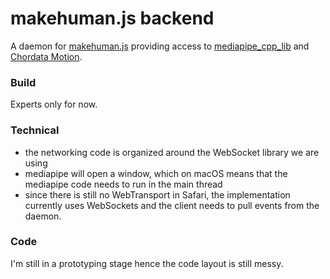 # makehuman.js backend

A daemon for [makehuman.js](https://github.com/markandre13/makehuman.js) providing access to [mediapipe_cpp_lib](https://github.com/markandre13/mediapipe_cpp_lib) and [Chordata Motion](https://chordata.cc).

### Build

Experts only for now.

### Technical

* the networking code is organized around the WebSocket library we are using
* mediapipe will open a window, which on macOS means that the mediapipe code
  needs to run in the main thread
* since there is still no WebTransport in Safari, the implementation currently
  uses WebSockets and the client needs to pull events from the daemon.

### Code

I'm still in a prototyping stage hence the code layout is still messy.

<!--
once mediapipe_cpp_lib has been build:

# we need this version, the one in protobuf won't do
cd protobuf-3.19.1
./configure --prefix=/Users/mark/lib
make -j6
make install

cp /Users/mark/upstream/mediapipe_cpp_lib/src/gmod_api.h .
ln -s /Users/mark/upstream/mediapipe_cpp_lib/import_files mediapipe
ln -s /Users/mark/upstream/mediapipe_cpp_lib/mediapipe_graphs .

c++ -std=c++17 -I. -I/Users/mark/lib/include -I/usr/local/Cellar/opencv@3/3.4.16_4/include  -L/Users/mark/lib/lib -L /Users/mark/upstream/mediapipe_cpp_lib/library -lprotobuf -lgmod main.cc
DYLD_LIBRARY_PATH=/Users/mark/upstream/mediapipe_cpp_lib/library ./a.out


-->
